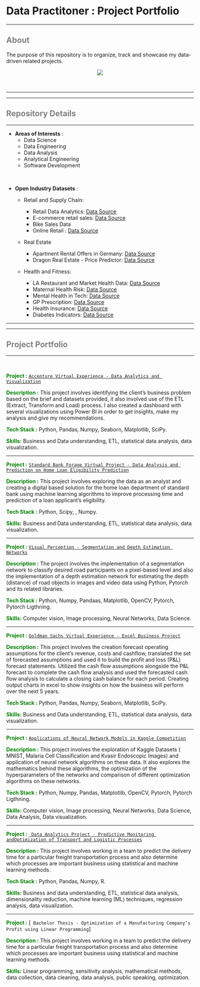 # Data Practitoner : Project Portfolio 

---
## <span style="color:grey"> About </span>


The purpose of this repository is to organize, track and showcase my data-driven related projects. 

<p align="center">

<div style="text-align:center"><img src="https://thumbs.dreamstime.com/b/multitask-afro-girl-data-specialist-seo-programmer-african-american-female-many-hands-programming-tasks-woman-software-184586530.jpg" /></div>


</p>




<br>

---
---

## <span style="color:grey"> Repository Details </span>
---

* __Areas of Interests__ :
  - Data Science
  - Data Engineering
  - Data Analysis
  - Analytical Engineering
  - Software Development

<br>

* __Open Industry Datasets__ :
  - Retail and Supply Chain:
    - Retail Data Analytics: [Data Source](https://www.kaggle.com/datasets/manjeetsingh/retaildataset)
    - E-commerce retail sales: [Data Source](https://www.kaggle.com/datasets/census/e-commerce-retail-sales-series-data-collection)
    - Bike Sales Data
    - Online Retail : [Data Source](https://www.kaggle.com/datasets/sanlian/online-retail-dataset)

  - Real Estate
    - Apartment Rental Offers in Germany: [Data Source](https://www.kaggle.com/datasets/corrieaar/apartment-rental-offers-in-germany) 
    - Dragon Real Estate - Price Predictor: [Data Source](https://www.kaggle.com/datasets/arslanali4343/real-estate-dataset)

  - Health and Fitness:
    - LA Restaurant and Market Health Data: [Data Source](https://www.kaggle.com/datasets/cityofLA/la-restaurant-market-health-data)
    - Maternal Health Risk: [Data Source](https://www.kaggle.com/datasets/csafrit2/maternal-health-risk-data)
    - Mental Health in Tech: [Data Source](https://www.kaggle.com/datasets/osmi/mental-health-in-tech-survey)  
    - GP Prescription: [Data Source](https://www.kaggle.com/datasets/nhs/general-practice-prescribing-data)
    - Health Insurance: [Data Source](https://www.kaggle.com/datasets/omartronco/health-insurance-data)
    - Diabetes Indicators: [Data Source](https://www.kaggle.com/datasets/alexteboul/diabetes-health-indicators-dataset)

  
 
---
---

## <span style="color:grey"> Project Portfolio </span>
---

<br>

<span style="color:green"> __Project :__  </span> [`Accenture Virtual Experience - Data Analytics and Visualization`](https://github.com/ghraciella/Accenture-Data-Analytics-and-Visualization-Virtual-Experience)


<span style="color:green"> __Description :__   </span> This project involves identifying the client’s business problem based on the brief and datasets provided, it also involved use of the ETL (Extract, Transform and Load) process. I also created a dashboard with several visualizations using Power BI in order to
get insights, make my analysis and give my recommendations.

<span style="color:green">  __Tech Stack :__  </span> Python, Pandas, Numpy, Seaborn, Matplotlib, SciPy.

<span style="color:green"> __Skills:__  </span>  Business and Data understanding, ETL, statistical data analysis, data visualization.

---
<span style="color:green"> __Project :__  </span>  [`Standard Bank Forage Virtual Project - Data Analysis and Prediction on Home Loan Eligibility Prediction`](https://github.com/ghraciella/Standard-Bank-Data-Analysis-Home-Loan-Eligibility-Prediction)


<span style="color:green"> __Description :__   </span> This project involves exploring the data as an analyst and creating a digital based solution for the home loan department of standard bank using machine learning algorithms to improve processing time and prediction of a loan applicant’s eligibility.

<span style="color:green">  __Tech Stack :__  </span> Python, Scipy, , Numpy.

<span style="color:green"> __Skills:__  </span> Business and Data understanding, ETL, statistical data analysis, data visualization.

---
<span style="color:green"> __Project :__  </span>  [`Visual Perception - Segmentation and Depth Estimation Networks`](https://github.com/ghraciella/Visual-Perception-Segmentation-and-Depth-Estimation-Networks)


<span style="color:green"> __Description :__   </span> The project involves the implementation of a segmentation network to classify desired road participants on a pixel-based level and also the implementation of a depth estimation network for estimating the depth (distance) of road objects in
images and video data using Python, Pytorch and its related
libraries.

<span style="color:green">  __Tech Stack :__  </span> Python,  Numpy, Pandaas,  Matplotlib, OpenCV, Pytorch, Pytorch Ligthning.

<span style="color:green"> __Skills:__  </span> Computer vision, Image processing, Neural Networks, Data Science.


---
<span style="color:green"> __Project :__  </span>  [`Goldman Sachs Virtual Experience - Excel Business Project`](https://github.com/ghraciella/Goldman-Sachs-Excel-Business-Virtual-Experience-Project)


<span style="color:green"> __Description :__   </span> This project involves the creation forecast operating assumptions for the client’s revenue, costs and cashflow, translated the set of forecasted assumptions and used it to build the profit and loss (P&L) forecast statements. Utilized the cash flow assumptions
alongside the P&L forecast to complete the cash flow
analysis and used the forecasted cash flow analysis to
calculate a closing cash balance for each period.
Creating output charts in excel to show insights on how
the business will perform over the next 5 years.

<span style="color:green">  __Tech Stack :__  </span> Python, Pandas, Numpy, Seaborn, Matplotlib, SciPy.

<span style="color:green"> __Skills:__  </span> Business and Data understanding, ETL, statistical data analysis, data visualization.


---
<span style="color:green"> __Project :__  </span>  [`Applications of Neural Network Models in Kaggle Competition`](https://github.com/ghraciella/Accenture-Data-Analytics-and-Visualization-Virtual-Experience)


<span style="color:green"> __Description :__   </span> This project involves the exploration of Kaggle Datasets ( MNIST, Malaria Cell Classification and Kvasir Endoscopic Images) and application of neural network algorithms on these data. It also explores the mathematics behind these algorithms, the optimization of the hyperparameters of the networks and comparison of different optimization algorithms on these networks.

<span style="color:green">  __Tech Stack :__  </span> Python,  Numpy, Pandas,  Matplotlib, OpenCV, Pytorch, Pytorch Ligthning.

<span style="color:green"> __Skills:__  </span> Computer vision, Image processing, Neural Networks, Data Science, Data Analysis, Data visualization.



---
<span style="color:green"> __Project :__  </span>  [` Data Analytics Project - Predictive Monitoring andOptimization of Transport and Logistic Processes`](https://github.com/ghraciella/Accenture-Data-Analytics-and-Visualization-Virtual-Experience)


<span style="color:green"> __Description :__   </span> This project involves working in a team to predict the delivery time for a particular freight transportation process and also determine which processes are important business using statistical and machine learning methods.

<span style="color:green">  __Tech Stack :__  </span> Python, Pandas, Numpy, R.

<span style="color:green"> __Skills:__  </span> Business and data understanding, ETL, statistical data analysis, dimensionality reduction, machine learning (ML) techniques, regression analysis, data visualization.


---
<span style="color:green"> __Project :__  </span>  [` Bachelor Thesis - Optimization of a Manufacturing Company’s Profit using Linear Programming`]


<span style="color:green"> __Description :__   </span> This project involves working in a team to predict the delivery time for a particular freight transportation process and also determine which processes are important business using statistical and machine learning methods.

<span style="color:green"> __Skills:__  </span> Linear programming, sensitivity analysis, mathematical methods, data collection, data cleaning, data analysis, public speaking, optimization.





















